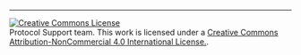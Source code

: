 ---
<a rel="license" href="https://github.com/taxmeifyoucan/protocol-wiki-test/blob/main/LICENSE"><img alt="Creative Commons License" style="border-width:0" src="https://i.creativecommons.org/l/by-nc/4.0/88x31.png" /></a><br />Protocol Support team. This work is licensed under a <a rel="license" href="http://creativecommons.org/licenses/by-nc/4.0/">Creative Commons Attribution-NonCommercial 4.0 International License.</a>.